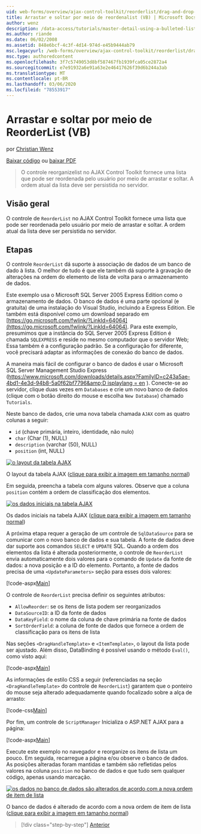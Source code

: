 ```yaml
---
uid: web-forms/overview/ajax-control-toolkit/reorderlist/drag-and-drop-via-reorderlist-vb
title: Arrastar e soltar por meio de reordenalist (VB) | Microsoft Docs
author: wenz
description: /data-access/tutorials/master-detail-using-a-bulleted-list-of-master-records-with-a-details-datalist-vb
ms.author: riande
ms.date: 06/02/2008
ms.assetid: 848e6bcf-4c3f-4d14-974d-e45b9444ab79
msc.legacyurl: /web-forms/overview/ajax-control-toolkit/reorderlist/drag-and-drop-via-reorderlist-vb
msc.type: authoredcontent
ms.openlocfilehash: 3f7c5749053d8bf587467fb1939fca05ce2872a4
ms.sourcegitcommit: e7e91932a6e91a63e2e46417626f39d6b244a3ab
ms.translationtype: MT
ms.contentlocale: pt-BR
ms.lasthandoff: 03/06/2020
ms.locfileid: "78553917"
---
```

# <a name="drag-and-drop-via-reorderlist-vb"></a>Arrastar e soltar por meio de ReorderList (VB)

por [Christian Wenz](https://github.com/wenz)

[Baixar código](https://download.microsoft.com/download/9/3/f/93f8daea-bebd-4821-833b-95205389c7d0/ReorderList5.vb.zip) ou [baixar PDF](https://download.microsoft.com/download/2/d/c/2dc10e34-6983-41d4-9c08-f78f5387d32b/reorderlist5VB.pdf)

> O controle reorganizelist no AJAX Control Toolkit fornece uma lista que pode ser reordenada pelo usuário por meio de arrastar e soltar. A ordem atual da lista deve ser persistida no servidor.

## <a name="overview"></a>Visão geral

O controle de `ReorderList` no AJAX Control Toolkit fornece uma lista que pode ser reordenada pelo usuário por meio de arrastar e soltar. A ordem atual da lista deve ser persistida no servidor.

## <a name="steps"></a>Etapas

O controle `ReorderList` dá suporte à associação de dados de um banco de dado à lista. O melhor de tudo é que ele também dá suporte à gravação de alterações na ordem do elemento de lista de volta para o armazenamento de dados.

Este exemplo usa o Microsoft SQL Server 2005 Express Edition como o armazenamento de dados. O banco de dados é uma parte opcional (e gratuita) de uma instalação do Visual Studio, incluindo a Express Edition. Ele também está disponível como um download separado em [https://go.microsoft.com/fwlink/?LinkId=64064](https://go.microsoft.com/fwlink/?LinkId=64064). Para este exemplo, presumimos que a instância do SQL Server 2005 Express Edition é chamada `SQLEXPRESS` e reside no mesmo computador que o servidor Web; Essa também é a configuração padrão. Se a configuração for diferente, você precisará adaptar as informações de conexão do banco de dados.

A maneira mais fácil de configurar o banco de dados é usar o Microsoft SQL Server Management Studio Express ([https://www.microsoft.com/downloads/details.aspx?FamilyID=c243a5ae-4bd1-4e3d-94b8-5a0f62bf7796&amp;D isplaylang = en](https://www.microsoft.com/downloads/details.aspx?FamilyID=c243a5ae-4bd1-4e3d-94b8-5a0f62bf7796&amp;DisplayLang=en) ). Conecte-se ao servidor, clique duas vezes em `Databases` e crie um novo banco de dados (clique com o botão direito do mouse e escolha `New Database`) chamado `Tutorials`.

Neste banco de dados, crie uma nova tabela chamada `AJAX` com as quatro colunas a seguir:

- `id` (chave primária, inteiro, identidade, não nulo)
- `char` (Char (1), NULL)
- `description` (varchar (50), NULL)
- `position` (int, NULL)

[![o layout da tabela AJAX](drag-and-drop-via-reorderlist-vb/_static/image2.png)](drag-and-drop-via-reorderlist-vb/_static/image1.png)

O layout da tabela AJAX ([clique para exibir a imagem em tamanho normal](drag-and-drop-via-reorderlist-vb/_static/image3.png))

Em seguida, preencha a tabela com alguns valores. Observe que a coluna `position` contém a ordem de classificação dos elementos.

[![os dados iniciais na tabela AJAX](drag-and-drop-via-reorderlist-vb/_static/image5.png)](drag-and-drop-via-reorderlist-vb/_static/image4.png)

Os dados iniciais na tabela AJAX ([clique para exibir a imagem em tamanho normal](drag-and-drop-via-reorderlist-vb/_static/image6.png))

A próxima etapa requer a geração de um controle de `SqlDataSource` para se comunicar com o novo banco de dados e sua tabela. A fonte de dados deve dar suporte aos comandos `SELECT` e `UPDATE` SQL. Quando a ordem dos elementos da lista é alterada posteriormente, o controle de `ReorderList` envia automaticamente dois valores para o comando de `Update` da fonte de dados: a nova posição e a ID do elemento. Portanto, a fonte de dados precisa de uma `<UpdateParameters>` seção para esses dois valores:

[!code-aspx[Main](drag-and-drop-via-reorderlist-vb/samples/sample1.aspx)]

O controle de `ReorderList` precisa definir os seguintes atributos:

- `AllowReorder`: se os itens de lista podem ser reorganizados
- `DataSourceID`: a ID da fonte de dados
- `DataKeyField`: o nome da coluna de chave primária na fonte de dados
- `SortOrderField`: a coluna de fonte de dados que fornece a ordem de classificação para os itens de lista

Nas seções `<DragHandleTemplate>` e `<ItemTemplate>`, o layout da lista pode ser ajustado. Além disso, DataBinding é possível usando o método `Eval()`, como visto aqui:

[!code-aspx[Main](drag-and-drop-via-reorderlist-vb/samples/sample2.aspx)]

As informações de estilo CSS a seguir (referenciadas na seção `<DragHandleTemplate>` do controle de `ReorderList`) garantem que o ponteiro do mouse seja alterado adequadamente quando focalizado sobre a alça de arrasto:

[!code-css[Main](drag-and-drop-via-reorderlist-vb/samples/sample3.css)]

Por fim, um controle de `ScriptManager` Inicializa o ASP.NET AJAX para a página:

[!code-aspx[Main](drag-and-drop-via-reorderlist-vb/samples/sample4.aspx)]

Execute este exemplo no navegador e reorganize os itens de lista um pouco. Em seguida, recarregue a página e/ou observe o banco de dados. As posições alteradas foram mantidas e também são refletidas pelos valores na coluna `position` no banco de dados e que tudo sem qualquer código, apenas usando marcação.

[![os dados no banco de dados são alterados de acordo com a nova ordem de item de lista](drag-and-drop-via-reorderlist-vb/_static/image8.png)](drag-and-drop-via-reorderlist-vb/_static/image7.png)

O banco de dados é alterado de acordo com a nova ordem de item de lista ([clique para exibir a imagem em tamanho normal](drag-and-drop-via-reorderlist-vb/_static/image9.png))

> [!div class="step-by-step"]
> [Anterior](using-postbacks-with-reorderlist-vb.md)
